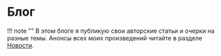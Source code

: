 # Блог

!!! note ""
    В этом блоге я публикую свои авторские статьи и очерки на разные темы. Анонсы всех моих произведений читайте в разделе [Новости](../news.md).
